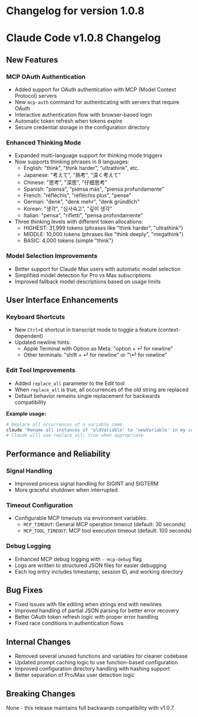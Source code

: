 # Changelog for version 1.0.8

# Claude Code v1.0.8 Changelog

## New Features

### MCP OAuth Authentication
- Added support for OAuth authentication with MCP (Model Context Protocol) servers
- New `mcp-auth` command for authenticating with servers that require OAuth
- Interactive authentication flow with browser-based login
- Automatic token refresh when tokens expire
- Secure credential storage in the configuration directory

### Enhanced Thinking Mode
- Expanded multi-language support for thinking mode triggers
- Now supports thinking phrases in 8 languages:
  - English: "think", "think harder", "ultrathink", etc.
  - Japanese: "考えて", "熟考", "深く考えて"
  - Chinese: "思考", "深思", "仔细思考"
  - Spanish: "piensa", "piensa más", "piensa profundamente"
  - French: "réfléchis", "réfléchis plus", "pense"
  - German: "denk", "denk mehr", "denk gründlich"
  - Korean: "생각", "심사숙고", "깊이 생각"
  - Italian: "pensa", "rifletti", "pensa profondamente"
- Three thinking levels with different token allocations:
  - HIGHEST: 31,999 tokens (phrases like "think harder", "ultrathink")
  - MIDDLE: 10,000 tokens (phrases like "think deeply", "megathink")
  - BASIC: 4,000 tokens (simple "think")

### Model Selection Improvements
- Better support for Claude Max users with automatic model selection
- Simplified model detection for Pro vs Max subscriptions
- Improved fallback model descriptions based on usage limits

## User Interface Enhancements

### Keyboard Shortcuts
- New `Ctrl+E` shortcut in transcript mode to toggle a feature (context-dependent)
- Updated newline hints:
  - Apple Terminal with Option as Meta: "option + ⏎ for newline"
  - Other terminals: "shift + ⏎ for newline" or "\\⏎ for newline"

### Edit Tool Improvements
- Added `replace_all` parameter to the Edit tool
- When `replace_all` is true, all occurrences of the old string are replaced
- Default behavior remains single replacement for backwards compatibility

**Example usage:**
```bash
# Replace all occurrences of a variable name
claude "Rename all instances of 'oldVariable' to 'newVariable' in my code"
# Claude will use replace_all: true when appropriate
```

## Performance and Reliability

### Signal Handling
- Improved process signal handling for SIGINT and SIGTERM
- More graceful shutdown when interrupted

### Timeout Configuration
- Configurable MCP timeouts via environment variables:
  - `MCP_TIMEOUT`: General MCP operation timeout (default: 30 seconds)
  - `MCP_TOOL_TIMEOUT`: MCP tool execution timeout (default: 100 seconds)

### Debug Logging
- Enhanced MCP debug logging with `--mcp-debug` flag
- Logs are written to structured JSON files for easier debugging
- Each log entry includes timestamp, session ID, and working directory

## Bug Fixes

- Fixed issues with file editing when strings end with newlines
- Improved handling of partial JSON parsing for better error recovery
- Better OAuth token refresh logic with proper error handling
- Fixed race conditions in authentication flows

## Internal Changes

- Removed several unused functions and variables for cleaner codebase
- Updated prompt caching logic to use function-based configuration
- Improved configuration directory handling with hashing support
- Better separation of Pro/Max user detection logic

## Breaking Changes

None - this release maintains full backwards compatibility with v1.0.7.

